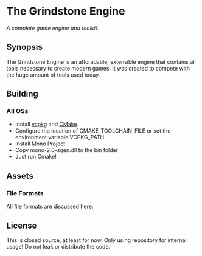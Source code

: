 # The Grindstone Engine
_A complete game engine and toolkit._

## Synopsis
The Grindstone Engine is an afforadable, extensible engine that contains all tools necessary to create modern games. It was created to compete with the huge amount of tools used today.

## Building
### All OSs
 - Install [vcpkg](https://vcpkg.io/en/getting-started.html) and [CMake](https://cmake.org/install/).
 - Configure the location of CMAKE_TOOLCHAIN_FILE or set the environment variable VCPKG_PATH.
 - Install Mono Project
 - Copy mono-2.0-sgen.dll to the bin folder
 - Just run Cmake!

## Assets
### File Formats
All file formats are discussed [here.](formats.md)

## License
This is closed source, at least for now. Only using repository for internal usage! Do not leak or distribute the code.
